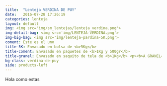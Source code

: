 ```yaml
---
title:  "Lenteja VERDINA DE PUY"
date:   2016-07-28 17:26:19
categories: lenteja
layout: default
img: <img src='img/sm_lentejas/lenteja_verdina.png'>
img-detail-bag: <img src='img/LENTEJA-VERDINA.png'>
img-big-bag: <img src='img/lenteja-pardina-5K.png'>
coment: Este es el uno
title-5K: Envasado en bolsa de <b>5Kg</b>
title-coment: Envasado en paquetes de <b>1Kg y 500gr</b>
title-granel: Envasado en saquito de tela de <b>1Kg</b> <p><b>A GRANEL</b><br> Envasado en sacos de <b>10Kg y 25Kg</b> 
bg-class: verdina-de-puy
side: products-left
---
```


Hola como estas
